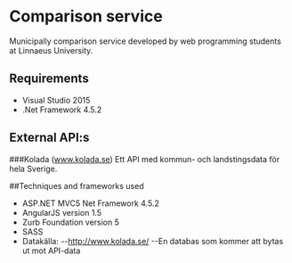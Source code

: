 ﻿# Comparison service
Municipally comparison service developed by web programming students at Linnaeus University.

## Requirements
- Visual Studio 2015
- .Net Framework 4.5.2

## External API:s
###Kolada (www.kolada.se)
Ett API med kommun- och landstingsdata för hela Sverige.

##Techniques and frameworks used
- ASP.NET MVC5 Net Framework 4.5.2
- AngularJS version 1.5
- Zurb Foundation version 5
- SASS
- Datakälla: 
--http://www.kolada.se/
--En databas som kommer att bytas ut mot API-data